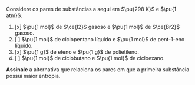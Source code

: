 Considere os pares de substâncias a segui em $\pu{298 K}$ e $\pu{1 atm}$.

1. [x] $\pu{1 mol}$ de $\ce{I2}$ gasoso e $\pu{1 mol}$ de $\ce{Br2}$ gasoso.
2. [ ] $\pu{1 mol}$ de ciclopentano líquido e $\pu{1 mol}$ de pent-1-eno líquido.
3. [x] $\pu{1 g}$ de eteno e $\pu{1 g}$ de polietileno.
4. [ ] $\pu{1 mol}$ de ciclobutano e $\pu{1 mol}$ de cicloexano.

**Assinale** a alternativa que relaciona os pares em que a primeira substância possui maior entropia.
